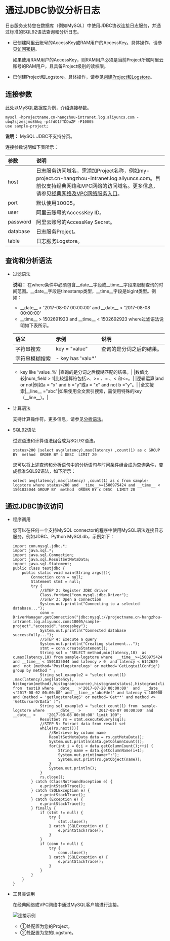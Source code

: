# 通过JDBC协议分析日志

日志服务支持您在数据库（例如MySQL）中使用JDBC协议连接日志服务，并通过标准的SQL92语法查询和分析日志。

-   已创建阿里云账号的AccessKey或RAM用户的AccessKey。具体操作，请参见[访问密钥](/intl.zh-CN/开发指南/API参考/访问密钥.md)。

    如果使用RAM用户的AccessKey，则RAM用户必须是当前Project所属阿里云账号的RAM用户，且具备Project级别的读权限。

-   已创建Project和Logstore。具体操作，请参见[创建Project和Logstore](/intl.zh-CN/.md)。

## 连接参数

此处以MySQL数据库为例，介绍连接参数。

```
mysql -hprojectname.cn-hangzhou-intranet.log.aliyuncs.com -ubq2sjzesjmo86kq -p4fdO1fTDDuZP -P10005
use sample-project; 
```

**说明：** MySQL JDBC不支持分页。

连接参数说明如下表所示：

|参数|说明|
|:-|:-|
|host|日志服务访问域名，需添加Project名称，例如my-project.cn-hangzhou-intranet.log.aliyuncs.com。目前仅支持经典网络和VPC网络的访问域名。更多信息，请参见[经典网络及VPC网络服务入口](/intl.zh-CN/开发指南/API参考/服务入口.md)。 |
|port|默认使用10005。|
|user|阿里云账号的AccessKey ID。|
|password|阿里云账号的AccessKey Secret。|
|database|日志服务Project。|
|table|日志服务Logstore。|

## 查询和分析语法

-   过滤语法

    **说明：** 在where条件中必须包含\_\_date\_\_字段或\_\_time\_\_字段来限制查询的时间范围。\_\_date\_\_字段是timestamp类型，\_\_time\_\_字段是bigint类型。例如：

    -   \_\_date\_\_ \> '2017-08-07 00:00:00' and \_\_date\_\_ < '2017-08-08 00:00:00'
    -   \_\_time\_\_ \> 1502691923 and \_\_time\_\_ < 1502692923
    where过滤语法说明如下表所示。

    |语义|示例|说明|
    |:-|:-|:-|
    |字符串搜索|key = "value"|查询的是分词之后的结果。|
    |字符串模糊搜索|    -   key has 'valu\*'
    -   key like 'value\_%'
|查询的是分词之后模糊匹配的结果。|
    |数值比较|num\_field \> 1|比较运算符包括\>、\>= 、= 、< 和<=。|
    |逻辑运算|and or not|例如a = "x" and b ="y"或a = "x" and not b ="y"。|
    |全文搜索|\_\_line\_\_ ="abc"|如果使用全文索引搜索，需使用特殊的key（\_\_line\_\_）。|

-   计算语法

    支持计算操作符。更多信息，请参见[分析语法](/intl.zh-CN/查询与分析/分析简介.md)。

-   SQL92语法

    过滤语法和计算语法组合成为SQL92语法。

    ```
    status>200 |select avg(latency),max(latency) ,count(1) as c GROUP BY  method  ORDER BY c DESC  LIMIT 20
    ```

    您可以将上述查询和分析语句中的分析语句与时间条件组合成为查询条件，变成标准SQL92语法，如下所示：

    ```
    select avg(latency),max(latency) ,count(1) as c from sample-logstore where status>200 and __time__>=1500975424 and __time__ < 1501035044 GROUP BY  method  ORDER BY c DESC  LIMIT 20
    ```


## 通过JDBC协议访问

-   程序调用

    您可以在任何一个支持MySQL connector的程序中使用MySQL语法连接日志服务。例如JDBC、Python MySQLdb，示例如下：

    ```
    import com.mysql.jdbc.*;
    import java.sql.*;
    import java.sql.Connection;
    import java.sql.ResultSetMetaData;
    import java.sql.Statement;
    public class testjdbc {
        public static void main(String args[]){
            Connection conn = null;
            Statement stmt = null;
            try {
                //STEP 2: Register JDBC driver
                Class.forName("com.mysql.jdbc.Driver");
                //STEP 3: Open a connection
                System.out.println("Connecting to a selected database...");
                conn = DriverManager.getConnection("jdbc:mysql://projectname.cn-hangzhou-intranet.log.aliyuncs.com:10005/sample-project","accessid","accesskey");
                System.out.println("Connected database successfully...");
                //STEP 4: Execute a query
                System.out.println("Creating statement...");
                stmt = conn.createStatement();
                String sql = "SELECT method,min(latency,10)  as c,max(latency,10) from sample-logstore where  __time__>=1500975424 and __time__ < 1501035044 and latency > 0  and latency < 6142629 and  not (method='Postlogstorelogs' or method='GetLogtailConfig') group by method " ;
                String sql_example2 = "select count(1) ,max(latency),avg(latency), histogram(method),histogram(source),histogram(status),histogram(clientip),histogram(__source__) from  test10 where __date__  >'2017-07-20 00:00:00'  and  __date__ <'2017-08-02 00:00:00' and __line__='abc#def' and latency < 100000 and (method = 'getlogstorelogS' or method='Get**' and method <> 'GetCursorOrData' )";
                String sql_example3 = "select count(1) from  sample-logstore where     __date__  >       '2017-08-07 00:00:00' and  __date__ <     '2017-08-08 00:00:00' limit 100";
                ResultSet rs = stmt.executeQuery(sql);
                //STEP 5: Extract data from result set
                while(rs.next()){
                    //Retrieve by column name
                    ResultSetMetaData data = rs.getMetaData();
                    System.out.println(data.getColumnCount());
                    for(int i = 0;i < data.getColumnCount();++i) {
                        String name = data.getColumnName(i+1);
                        System.out.print(name+":");
                        System.out.print(rs.getObject(name));
                    }
                    System.out.println();
                }
                rs.close();
            } catch (ClassNotFoundException e) {
                e.printStackTrace();
            } catch (SQLException e) {
                e.printStackTrace();
            } catch (Exception e) {
                e.printStackTrace();
            } finally {
                if (stmt != null) {
                    try {
                        stmt.close();
                    } catch (SQLException e) {
                        e.printStackTrace();
                    }
                }
                if (conn != null) {
                    try {
                        conn.close();
                    } catch (SQLException e) {
                        e.printStackTrace();
                    }
                }
            }
        }
    }
    ```

-   工具类调用

    在经典网络或VPC网络中通过MySQL客户端进行连接。

    ![连接示例](https://static-aliyun-doc.oss-accelerate.aliyuncs.com/assets/img/zh-CN/2440559951/p5647.png)

    -   ①处配置为您的Project。
    -   ②处配置为您的Logstore。

